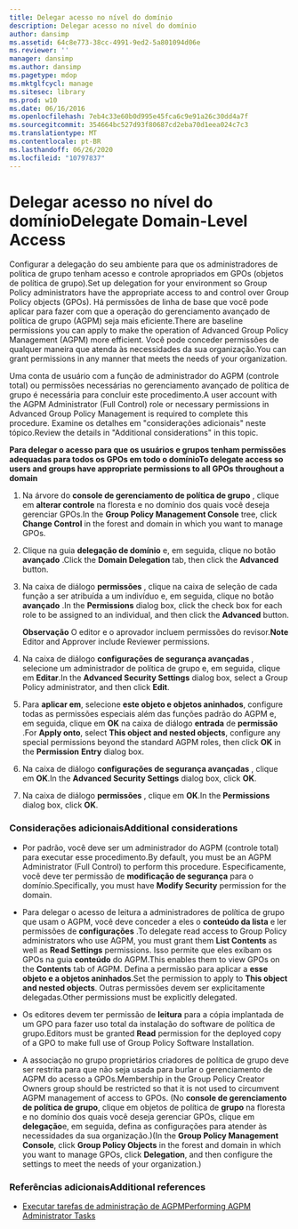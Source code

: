 ```yaml
---
title: Delegar acesso no nível do domínio
description: Delegar acesso no nível do domínio
author: dansimp
ms.assetid: 64c8e773-38cc-4991-9ed2-5a801094d06e
ms.reviewer: ''
manager: dansimp
ms.author: dansimp
ms.pagetype: mdop
ms.mktglfcycl: manage
ms.sitesec: library
ms.prod: w10
ms.date: 06/16/2016
ms.openlocfilehash: 7eb4c33e60b0d995e45fca6c9e91a26c30dd4a7f
ms.sourcegitcommit: 354664bc527d93f80687cd2eba70d1eea024c7c3
ms.translationtype: MT
ms.contentlocale: pt-BR
ms.lasthandoff: 06/26/2020
ms.locfileid: "10797837"
---
```

# <span data-ttu-id="562c4-103">Delegar acesso no nível do domínio</span><span class="sxs-lookup"><span data-stu-id="562c4-103">Delegate Domain-Level Access</span></span>


<span data-ttu-id="562c4-104">Configurar a delegação do seu ambiente para que os administradores de política de grupo tenham acesso e controle apropriados em GPOs (objetos de política de grupo).</span><span class="sxs-lookup"><span data-stu-id="562c4-104">Set up delegation for your environment so Group Policy administrators have the appropriate access to and control over Group Policy objects (GPOs).</span></span> <span data-ttu-id="562c4-105">Há permissões de linha de base que você pode aplicar para fazer com que a operação do gerenciamento avançado de política de grupo (AGPM) seja mais eficiente.</span><span class="sxs-lookup"><span data-stu-id="562c4-105">There are baseline permissions you can apply to make the operation of Advanced Group Policy Management (AGPM) more efficient.</span></span> <span data-ttu-id="562c4-106">Você pode conceder permissões de qualquer maneira que atenda às necessidades da sua organização.</span><span class="sxs-lookup"><span data-stu-id="562c4-106">You can grant permissions in any manner that meets the needs of your organization.</span></span>

<span data-ttu-id="562c4-107">Uma conta de usuário com a função de administrador do AGPM (controle total) ou permissões necessárias no gerenciamento avançado de política de grupo é necessária para concluir este procedimento.</span><span class="sxs-lookup"><span data-stu-id="562c4-107">A user account with the AGPM Administrator (Full Control) role or necessary permissions in Advanced Group Policy Management is required to complete this procedure.</span></span> <span data-ttu-id="562c4-108">Examine os detalhes em "considerações adicionais" neste tópico.</span><span class="sxs-lookup"><span data-stu-id="562c4-108">Review the details in "Additional considerations" in this topic.</span></span>

**<span data-ttu-id="562c4-109">Para delegar o acesso para que os usuários e grupos tenham permissões adequadas para todos os GPOs em todo o domínio</span><span class="sxs-lookup"><span data-stu-id="562c4-109">To delegate access so users and groups have appropriate permissions to all GPOs throughout a domain</span></span>**

1.  <span data-ttu-id="562c4-110">Na árvore do **console de gerenciamento de política de grupo** , clique em **alterar controle** na floresta e no domínio dos quais você deseja gerenciar GPOs.</span><span class="sxs-lookup"><span data-stu-id="562c4-110">In the **Group Policy Management Console** tree, click **Change Control** in the forest and domain in which you want to manage GPOs.</span></span>

2.  <span data-ttu-id="562c4-111">Clique na guia **delegação de domínio** e, em seguida, clique no botão **avançado** .</span><span class="sxs-lookup"><span data-stu-id="562c4-111">Click the **Domain Delegation** tab, then click the **Advanced** button.</span></span>

3.  <span data-ttu-id="562c4-112">Na caixa de diálogo **permissões** , clique na caixa de seleção de cada função a ser atribuída a um indivíduo e, em seguida, clique no botão **avançado** .</span><span class="sxs-lookup"><span data-stu-id="562c4-112">In the **Permissions** dialog box, click the check box for each role to be assigned to an individual, and then click the **Advanced** button.</span></span>

    <span data-ttu-id="562c4-113">**Observação**  O editor e o aprovador incluem permissões do revisor.</span><span class="sxs-lookup"><span data-stu-id="562c4-113">**Note** Editor and Approver include Reviewer permissions.</span></span>

     

4.  <span data-ttu-id="562c4-114">Na caixa de diálogo **configurações de segurança avançadas** , selecione um administrador de política de grupo e, em seguida, clique em **Editar**.</span><span class="sxs-lookup"><span data-stu-id="562c4-114">In the **Advanced Security Settings** dialog box, select a Group Policy administrator, and then click **Edit**.</span></span>

5.  <span data-ttu-id="562c4-115">Para **aplicar em**, selecione **este objeto e objetos aninhados**, configure todas as permissões especiais além das funções padrão do AGPM e, em seguida, clique em **OK** na caixa de diálogo **entrada** de **permissão** .</span><span class="sxs-lookup"><span data-stu-id="562c4-115">For **Apply onto**, select **This object and nested objects**, configure any special permissions beyond the standard AGPM roles, then click **OK** in the **Permission** **Entry** dialog box.</span></span>

6.  <span data-ttu-id="562c4-116">Na caixa de diálogo **configurações de segurança avançadas** , clique em **OK**.</span><span class="sxs-lookup"><span data-stu-id="562c4-116">In the **Advanced Security Settings** dialog box, click **OK**.</span></span>

7.  <span data-ttu-id="562c4-117">Na caixa de diálogo **permissões** , clique em **OK**.</span><span class="sxs-lookup"><span data-stu-id="562c4-117">In the **Permissions** dialog box, click **OK**.</span></span>

### <span data-ttu-id="562c4-118">Considerações adicionais</span><span class="sxs-lookup"><span data-stu-id="562c4-118">Additional considerations</span></span>

-   <span data-ttu-id="562c4-119">Por padrão, você deve ser um administrador do AGPM (controle total) para executar esse procedimento.</span><span class="sxs-lookup"><span data-stu-id="562c4-119">By default, you must be an AGPM Administrator (Full Control) to perform this procedure.</span></span> <span data-ttu-id="562c4-120">Especificamente, você deve ter permissão de **modificação de segurança** para o domínio.</span><span class="sxs-lookup"><span data-stu-id="562c4-120">Specifically, you must have **Modify Security** permission for the domain.</span></span>

-   <span data-ttu-id="562c4-121">Para delegar o acesso de leitura a administradores de política de grupo que usam o AGPM, você deve conceder a eles o **conteúdo da lista** e ler permissões de **configurações** .</span><span class="sxs-lookup"><span data-stu-id="562c4-121">To delegate read access to Group Policy administrators who use AGPM, you must grant them **List Contents** as well as **Read Settings** permissions.</span></span> <span data-ttu-id="562c4-122">Isso permite que eles exibam os GPOs na guia **conteúdo** do AGPM.</span><span class="sxs-lookup"><span data-stu-id="562c4-122">This enables them to view GPOs on the **Contents** tab of AGPM.</span></span> <span data-ttu-id="562c4-123">Defina a permissão para aplicar a **esse objeto e a objetos aninhados**.</span><span class="sxs-lookup"><span data-stu-id="562c4-123">Set the permission to apply to **This object and nested objects**.</span></span> <span data-ttu-id="562c4-124">Outras permissões devem ser explicitamente delegadas.</span><span class="sxs-lookup"><span data-stu-id="562c4-124">Other permissions must be explicitly delegated.</span></span>

-   <span data-ttu-id="562c4-125">Os editores devem ter permissão de **leitura** para a cópia implantada de um GPO para fazer uso total da instalação do software de política de grupo.</span><span class="sxs-lookup"><span data-stu-id="562c4-125">Editors must be granted **Read** permission for the deployed copy of a GPO to make full use of Group Policy Software Installation.</span></span>

-   <span data-ttu-id="562c4-126">A associação no grupo proprietários criadores de política de grupo deve ser restrita para que não seja usada para burlar o gerenciamento de AGPM do acesso a GPOs.</span><span class="sxs-lookup"><span data-stu-id="562c4-126">Membership in the Group Policy Creator Owners group should be restricted so that it is not used to circumvent AGPM management of access to GPOs.</span></span> <span data-ttu-id="562c4-127">(No **console de gerenciamento de política de grupo**, clique em objetos de política de **grupo** na floresta e no domínio dos quais você deseja gerenciar GPOs, clique em **delegação**e, em seguida, defina as configurações para atender às necessidades da sua organização.)</span><span class="sxs-lookup"><span data-stu-id="562c4-127">(In the **Group Policy Management Console**, click **Group Policy Objects** in the forest and domain in which you want to manage GPOs, click **Delegation**, and then configure the settings to meet the needs of your organization.)</span></span>

### <span data-ttu-id="562c4-128">Referências adicionais</span><span class="sxs-lookup"><span data-stu-id="562c4-128">Additional references</span></span>

-   [<span data-ttu-id="562c4-129">Executar tarefas de administração de AGPM</span><span class="sxs-lookup"><span data-stu-id="562c4-129">Performing AGPM Administrator Tasks</span></span>](performing-agpm-administrator-tasks.md)

 

 





